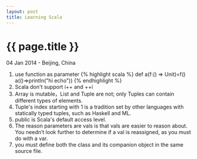 ```yaml
---
layout: post
title: Learning Scala
---
```


{{ page.title }}
================

<p class="meta">04 Jan 2014 - Beijing, China</p>

1. use function as parameter
{% highlight scala %}
def a(f:() => Unit)=f()
a(()=>println("hi echo"))
{% endhighlight %}
2. Scala don't support i++ and ++i
3. Array is mutable，List and Tuple are not; only Tuples can contain different types of elements.
4. Tuple's index starting with 1 is a tradition set by other languages with statically typed tuples, such as Haskell and ML.
5. public is Scala's default access level.
6. The reason parameters are vals is that vals are easier to reason about. You needn’t look further to determine if a val is reassigned, as you must do with a var.
7. you must define both the class and its companion object in the same source file.



